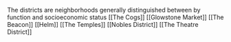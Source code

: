 The districts are neighborhoods generally distinguished between by function and socioeconomic status
[[The Cogs]]
[[Glowstone Market]]
[[The Beacon]]
[[Helm]]
[[The Temples]]
[[Nobles District]]
[[The Theatre District]]
